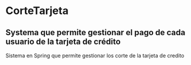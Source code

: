 # CorteTarjeta
## Systema que permite gestionar el pago de cada usuario de la tarjeta de crédito
Sistema en Spring que permite gestionar los corte de la tarjeta de credito
